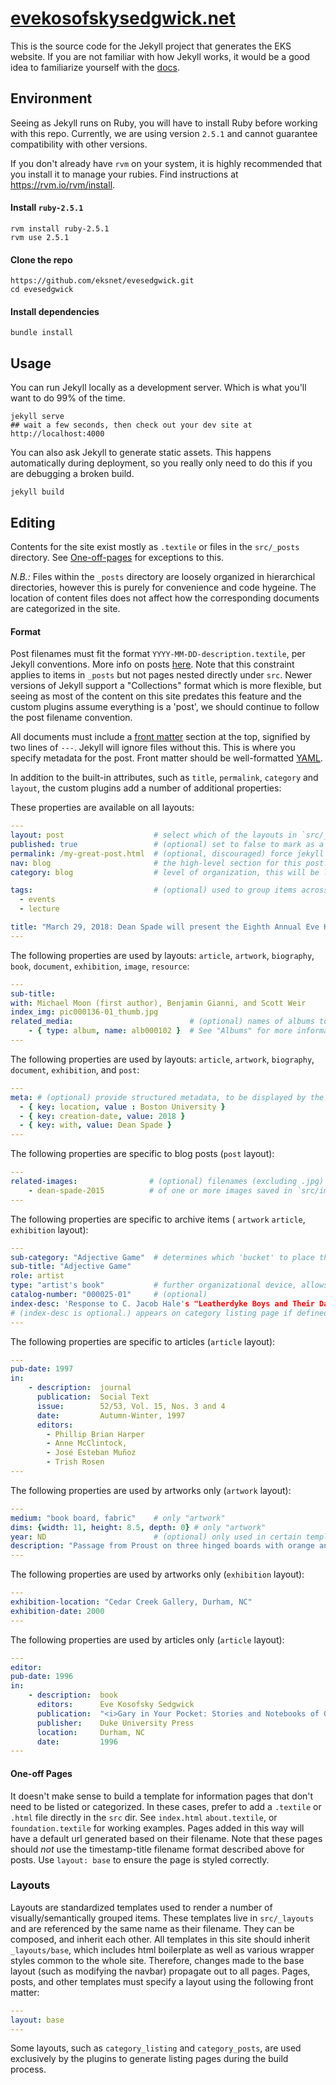 # [evekosofskysedgwick.net](evekosofskysedgwick.net)

This is the source code for the Jekyll project that generates the EKS website. If you are not familiar with how Jekyll works, it would be a good idea to familiarize yourself with the [docs](https://jekyllrb.com/docs/home/).

## Environment
Seeing as Jekyll runs on Ruby, you will have to install Ruby before working with this repo. Currently, we are using version `2.5.1` and cannot guarantee compatibility with other versions.

If you don't already have `rvm` on your system, it is highly recommended that you install it to manage your rubies. Find instructions at <https://rvm.io/rvm/install>.

#### Install `ruby-2.5.1`

```
rvm install ruby-2.5.1
rvm use 2.5.1
```

#### Clone the repo

```
https://github.com/eksnet/evesedgwick.git
cd evesedgwick
```

#### Install dependencies

```
bundle install
```

## Usage
You can run Jekyll locally as a development server. Which is what you'll want to do 99% of the time.

```
jekyll serve
## wait a few seconds, then check out your dev site at http://localhost:4000
```

You can also ask Jekyll to generate static assets. This happens automatically during deployment, so you really only need to do this if you are debugging a broken build.

```
jekyll build
```

## Editing
Contents for the site exist mostly as `.textile` or files in the `src/_posts` directory. See [One-off-pages](#one-off-pages) for exceptions to this.

*N.B.:* Files within the `_posts` directory are loosely organized in hierarchical directories, however this is purely for convenience and code hygeine. The location of content files does not affect how the corresponding documents are categorized in the site.

#### Format
Post filenames must fit the format `YYYY-MM-DD-description.textile`, per Jekyll conventions. More info on posts [here](https://jekyllrb.com/docs/posts/). Note that this constraint applies to items in `_posts` but not pages nested directly under `src`. Newer versions of Jekyll support a "Collections" format which is more flexible, but seeing as most of the content on this site predates this feature and the custom plugins assume everything is a 'post', we should continue to follow the post filename convention.

All documents must include a [front matter](https://jekyllrb.com/docs/frontmatter/) section at the top, signified by two lines of `---`. Jekyll will ignore files without this. This is where you specify metadata for the post. Front matter should be well-formatted [YAML](https://docs.ansible.com/ansible/latest/reference_appendices/YAMLSyntax.html).

In addition to the built-in attributes, such as `title`, `permalink`, `category` and `layout`, the custom plugins add a number of additional properties:

These properties are available on all layouts:

```yaml
---
layout: post                    # select which of the layouts in `src/_layouts` will be used
published: true                 # (optional) set to false to mark as a draft
permalink: /my-great-post.html  # (optional, discouraged) force jekyll to use this as page url
nav: blog                       # the high-level section for this post. Corresponds to the top nav bar.
category: blog                  # level of organization, this will be listed on the top-level page for each nav

tags:                           # (optional) used to group items across
  - events
  - lecture

title: "March 29, 2018: Dean Spade will present the Eighth Annual Eve Kosofsky Sedgwick Memorial Lecture at Boston University"
---
```

The following properties are used by layouts: `article`, `artwork`, `biography`, `book`, `document`, `exhibition`, `image`, `resource`:

```yaml
---
sub-title:
with: Michael Moon (first author), Benjamin Gianni, and Scott Weir
index_img: pic000136-01_thumb.jpg
related_media:                          # (optional) names of albums to include
    - { type: album, name: alb000102 }  # See "Albums" for more information.
---
```

The following properties are used by layouts: `article`, `artwork`, `biography`, `document`, `exhibition`, and `post`:

```yaml
---
meta: # (optional) provide structured metadata, to be displayed by the template
  - { key: location, value : Boston University }
  - { key: creation-date, value: 2018 }
  - { key: with, value: Dean Spade }
---
```


The following properties are specific to blog posts (`post` layout):

```yaml
---
related-images:                # (optional) filenames (excluding .jpg)
    - dean-spade-2015          # of one or more images saved in `src/images/blog`
---
```

The following properties are specific to archive items ( `artwork` `article`, `exhibition` layout):

```yaml
---
sub-category: "Adjective Game"  # determines which 'bucket' to place the work in on the category listing page
sub-title: "Adjective Game"
role: artist
type: "artist's book"           # further organizational device, allows content within a sub-category to be grouped
catalog-number: "000025-01"     # (optional)
index-desc: 'Response to C. Jacob Hale's "Leatherdyke Boys and Their Daddies - How to Have Sex Without Women or Men," published in the same special issue of <i>Social Text</i>. Sedgwick writes that Hale's paper begins "the project of articulating subjectivities that purposefully move across the boundaries of gender.''
# (index-desc is optional.) appears on category listing page if defined)
---
```

The following properties are specific to articles (`article` layout):

```yaml
---
pub-date: 1997
in:
    - description:  journal
      publication:  Social Text
      issue:        52/53, Vol. 15, Nos. 3 and 4
      date:         Autumn-Winter, 1997
      editors:
        - Phillip Brian Harper
        - Anne McClintock,
        - José Esteban Muñoz
        - Trish Rosen
---
```


The following properties are used by artworks only (`artwork` layout):

```yaml
---
medium: "book board, fabric"    # only "artwork"
dims: {width: 11, height: 8.5, depth: 0} # only "artwork"
year: ND                        # (optional) only used in certain templates
description: "Passage from Proust on three hinged boards with orange and green handmade papers, and repositionable, velcro-backed adjectives." # (optional)
---
```

The following properties are used by artworks only (`exhibition` layout):

```yaml
---
exhibition-location: "Cedar Creek Gallery, Durham, NC"
exhibition-date: 2000
---
```

The following properties are used by articles only (`article` layout):

```yaml
---
editor:
pub-date: 1996
in:
    - description:  book
      editors:      Eve Kosofsky Sedgwick
      publication:  "<i>Gary in Your Pocket: Stories and Notebooks of Gary Fisher</i>"
      publisher:    Duke University Press
      location:     Durham, NC
      date:         1996
---
```



#### One-off Pages
It doesn't make sense to build a template for information pages that don't need to be listed or categorized. In these cases, prefer to add a `.textile` or `.html` file directly in the `src` dir. See `index.html` `about.textile`, or `foundation.textile` for working examples. Pages added in this way will have a default url generated based on their filename. Note that these pages should *not* use the timestamp-title filename format described above for posts. Use `layout: base` to ensure the page is styled correctly.


### Layouts
Layouts are standardized templates used to render a number of visually/semantically grouped items. These templates live in `src/_layouts` and are referenced by the same name as their filename. They can be composed, and inherit each other. All templates in this site should inherit `_layouts/base`, which includes html boilerplate as well as various wrapper styles common to the whole site. Therefore, changes made to the base layout (such as modifying the navbar) propagate out to all pages. Pages, posts, and other templates must specify a layout using the following front matter:

```yaml
---
layout: base
---
```

Some layouts, such as `category_listing` and `category_posts`, are used exclusively by the plugins to generate listing pages during the build process.
